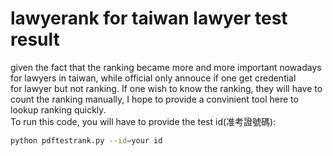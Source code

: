 # lawyerank for taiwan lawyer test result	
given the fact that the ranking became more and more important nowadays for lawyers in taiwan, while official only annouce if one get credential 	
for lawyer but not ranking. If one wish to know the ranking, they will have to count the ranking manually, I hope to provide a convinient tool here to lookup ranking quickly.	
To run this code, you will have to provide the test id(准考證號碼):	
```bash
python pdftestrank.py --id=your id
```
